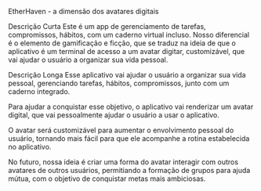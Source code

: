 EtherHaven - a dimensão dos avatares digitais

Descrição Curta
Este é um app de gerenciamento de tarefas, compromissos, hábitos, com um caderno virtual incluso.
Nosso diferencial é o elemento de gamificação e ficção, que se traduz na ideia de que o aplicativo
é um terminal de acesso a um avatar digitar, customizável, que vai ajudar o usuário a organizar
sua vida pessoal.

Descrição Longa
Esse aplicativo vai ajudar o usuário a organizar sua vida pessoal, gerenciando tarefas, hábitos, 
compromissos, junto com um caderno integrado. 

Para ajudar a conquistar esse objetivo, o aplicativo vai renderizar um avatar digital, que vai
pessoalmente ajudar o usuário a usar o aplicativo.

O avatar será customizável para aumentar o envolvimento pessoal do usuário, tornando mais fácil 
para que ele acompanhe a rotina estabelecida no aplicativo. 

No futuro, nossa ideia é criar uma forma do avatar interagir com outros avatares de outros usuários,
permitiando a formação de grupos para ajuda mútua, com o objetivo de conquistar metas mais ambiciosas.